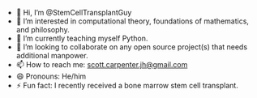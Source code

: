 - 👋 Hi, I’m @StemCellTransplantGuy
- 👀 I’m interested in computational theory, foundations of mathematics, and philosophy.
- 🌱 I’m currently teaching myself Python.
- 💞️ I’m looking to collaborate on any open source project(s) that needs additional manpower.
- 📫 How to reach me: scott.carpenter.jh@gmail.com
- 😄 Pronouns: He/him
- ⚡ Fun fact: I recently received a bone marrow stem cell transplant.

<!---
StemCellTransplantGuy/StemCellTransplantGuy is a ✨ special ✨ repository because its `README.md` (this file) appears on your GitHub profile.
You can click the Preview link to take a look at your changes.
--->
